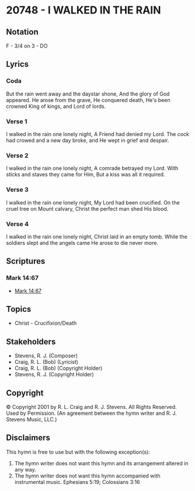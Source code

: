 # 20748 - I WALKED IN THE RAIN

## Notation

F - 3/4 on 3 - DO

## Lyrics

### Coda

But the rain went away and the daystar shone, And the glory of God appeared. He arose from the grave, He conquered death, He's been crowned King of kings, and Lord of lords.

### Verse 1

I walked in the rain one lonely night, A Friend had denied my Lord. The cock had crowed and a new day broke, and He wept in grief and despair.

### Verse 2

I walked in the rain one lonely night, A comrade betrayed my Lord. With sticks and staves they came for Him, But a kiss was all it required.

### Verse 3

I walked in the rain one lonely night, My Lord had been crucified. On the cruel tree on Mount calvary, Christ the perfect man shed His blood.

### Verse 4

I walked in the rain one lonely night, Christ laid in an empty tomb. While the soldiers slept and the angels came He arose to die never more.


## Scriptures

### Mark 14:67

- [Mark 14:67](https://www.biblegateway.com/passage/?search=Mark%2014%3A67)


## Topics

- Christ - Crucifixion/Death

## Stakeholders

- Stevens, R. J. (Composer)
- Craig, R. L. (Bob) (Lyricist)
- Craig, R. L. (Bob) (Copyright Holder)
- Stevens, R. J. (Copyright Holder)

## Copyright

© Copyright 2001 by R. L. Craig and R. J. Stevens. All Rights Reserved. Used by Permission.
(An agreement between the hymn writer and R. J. Stevens Music, LLC.)

## Disclaimers

This hymn is free to use but with the following exception(s):
1. The hymn writer does not want this hymn and its arrangement altered in any way.
2. The hymn writer does not want this hymn accompanied with instrumental music.
Ephesians 5:19; Colossians 3:16

